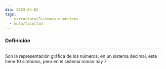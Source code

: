 ```yaml
---
dia: 2023-04-02
tags:
  - estructura/Sistemas-numéricos
  - nota/facultad
---
```

### Definición
---
Son la representación gráfica de los números, en un sistema decimal, este tiene $10$ símbolos, pero en el sistema roman hay $7$